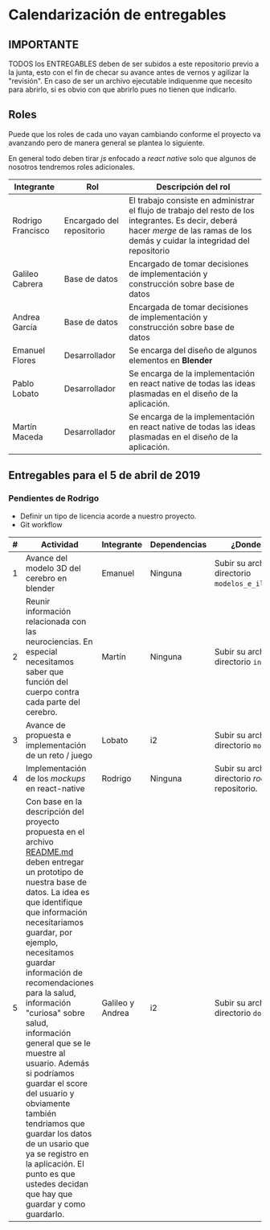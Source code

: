 # Calendarización de entregables 

## IMPORTANTE

TODOS los ENTREGABLES deben de ser subidos a este repositorio previo a la junta, esto con el fin de checar su avance antes de vernos y agilizar la "revisión". En caso de ser un archivo ejecutable indiquenme que necesito para abrirlo, si es obvio con que abrirlo pues no tienen que indicarlo.

## Roles

Puede que los roles de cada uno vayan cambiando conforme el proyecto va avanzando pero de manera general se plantea lo siguiente.

En general todo deben tirar *js* enfocado a *react native* solo que algunos de nosotros tendremos roles adicionales.

| Integrante        | Rol                       | Descripción del rol                                          |
| ----------------- | ------------------------- | ------------------------------------------------------------ |
| Rodrigo Francisco | Encargado del repositorio | El trabajo consiste en administrar el flujo de trabajo del resto de los integrantes. Es decir, deberá hacer *merge* de las ramas de los demás y cuidar la integridad del repositorio |
| Galileo Cabrera   | Base de datos             | Encargado de tomar decisiones de implementación y construcción sobre base de datos |
| Andrea García     | Base de datos             | Encargada de tomar decisiones de implementación y construcción sobre base de datos |
| Emanuel Flores    | Desarrollador             | Se encarga del diseño de algunos elementos en **Blender**    |
| Pablo Lobato      | Desarrollador             | Se encarga de la implementación en react native de todas las ideas plasmadas en el diseño de la aplicación. |
| Martín Maceda     | Desarrollador             | Se encarga de la implementación en react native de todas las ideas plasmadas en el diseño de la aplicación. |

## Entregables para el 5 de abril de 2019

### Pendientes de Rodrigo

* Definir un tipo de licencia acorde a nuestro proyecto.
* Git workflow

| #    | Actividad                                                    | Integrante       | Dependencias | ¿Donde subirlo?                                            |
| ---- | ------------------------------------------------------------ | ---------------- | ------------ | ---------------------------------------------------------- |
| 1    | Avance del modelo 3D del cerebro en blender                  | Emanuel          | Ninguna      | Subir su archivo al directorio `modelos_e_ilustraciones`.  |
| 2    | Reunir información relacionada con las neurociencias. En especial necesitamos saber que función del cuerpo contra cada parte del cerebro. | Martín           | Ninguna      | Subir su archivo al directorio `investigacion`.            |
| 3    | Avance de propuesta e implementación de un reto / juego      | Lobato           | i2           | Subir su archivo al directorio `modulos`.                  |
| 4    | Implementación de los *mockups* en react-native              | Rodrigo          | Ninguna      | Subir su archivo al directorio *root* de este repositorio. |
| 5    | Con base en la descripción del proyecto propuesta en el archivo [README.md](../README.md) deben entregar un prototipo de nuestra base de datos. La idea es que identifique que información necesitariamos guardar, por ejemplo, necesitamos guardar información de recomendaciones para la salud, información "curiosa" sobre salud, información general que se le muestre al usuario. Además si podríamos guardar el score del usuario y obviamente también tendriamos que guardar los datos de un usario que ya se registro en la aplicación. El punto es que ustedes decidan que hay que guardar y como guardarlo. | Galileo y Andrea | i2           | Subir su archivo al directorio `documentacion`.            |